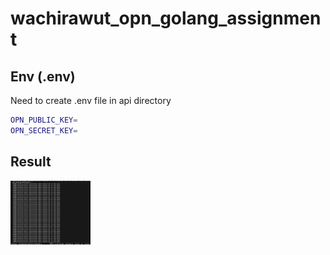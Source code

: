 # wachirawut_opn_golang_assignment

## Env (.env)
Need to create .env file in api directory

```bash
OPN_PUBLIC_KEY=
OPN_SECRET_KEY=
```

## Result

<img src="https://github.com/longgong1987/wachirawut_opn_golang_assignment/blob/main/images/result1.png?raw=true" width="128"/>
